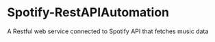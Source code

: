 # Spotify-RestAPIAutomation
A Restful web service connected to Spotify API that fetches music data

